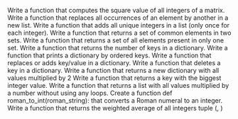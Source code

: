 Write a function that computes the square value of all integers of a matrix.
Write a function that replaces all occurrences of an element by another in a new list.
Write a function that adds all unique integers in a list (only once for each integer).
Write a function that returns a set of common elements in two sets.
Write a function that returns a set of all elements present in only one set.
Write a function that returns the number of keys in a dictionary.
Write a function that prints a dictionary by ordered keys.
Write a function that replaces or adds key/value in a dictionary.
Write a function that deletes a key in a dictionary.
Write a function that returns a new dictionary with all values multiplied by 2
Write a function that returns a key with the biggest integer value.
Write a function that returns a list with all values multiplied by a number without using any loops.
Create a function def roman_to_int(roman_string): that converts a Roman numeral to an integer.
Write a function that returns the weighted average of all integers tuple (<score>, <weight>)
